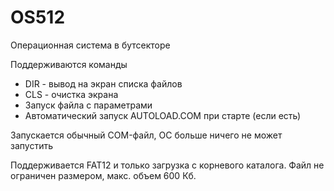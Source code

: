 # OS512
Операционная система в бутсекторе

Поддерживаются команды

* DIR - вывод на экран списка файлов
* CLS - очистка экрана
* Запуск файла с параметрами
* Автоматический запуск AUTOLOAD.COM при старте (если есть)

Запускается обычный COM-файл, ОС больше ничего не может запустить

Поддерживается FAT12 и только загрузка с корневого каталога. Файл
не ограничен размером, макс. объем 600 Кб.
